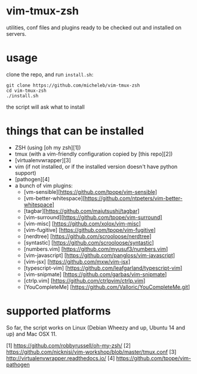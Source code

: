 # vim-tmux-zsh
utilities, conf files and plugins ready to be checked out and installed on servers.

# usage
clone the repo, and run `install.sh`:

    git clone https://github.com/micheleb/vim-tmux-zsh
    cd vim-tmux-zsh
    ./install.sh

the script will ask what to install

# things that can be installed
- ZSH (using [oh my zsh][1])
- tmux (with a vim-friendly configuration copied by [this repo][2])
- [virtualenvwrapper][3]
- vim (if not installed, or if the installed version doesn't have python support)
- [pathogen][4]
- a bunch of vim plugins:
    - [vm-sensible][https://github.com/tpope/vim-sensible]
    - [vm-better-whitespace][https://github.com/ntpeters/vim-better-whitespace]
    - [tagbar][https://github.com/majutsushi/tagbar]
    - [vim-surround][https://github.com/tpope/vim-surround]
    - [vim-misc] [https://github.com/xolox/vim-misc]
    - [vim-fugitive] [https://github.com/tpope/vim-fugitive]
    - [nerdtree] [https://github.com/scrooloose/nerdtree]
    - [syntastic] [https://github.com/scrooloose/syntastic]
    - [numbers.vim] [https://github.com/myusuf3/numbers.vim]
    - [vim-javascript] [https://github.com/pangloss/vim-javascript]
    - [vim-jsx] [https://github.com/mxw/vim-jsx]
    - [typescript-vim] [https://github.com/leafgarland/typescript-vim]
    - [vim-snipmate] [https://github.com/garbas/vim-snipmate]
    - [ctrlp.vim] [https://github.com/ctrlpvim/ctrlp.vim]
    - [YouCompleteMe] [https://github.com/Valloric/YouCompleteMe.git]

# supported platforms
So far, the script works on Linux (Debian Wheezy and up, Ubuntu 14 and up) and
Mac OSX 11.


[1] https://github.com/robbyrussell/oh-my-zsh/
[2] https://github.com/nicknisi/vim-workshop/blob/master/tmux.conf
[3] http://virtualenvwrapper.readthedocs.io/
[4] https://github.com/tpope/vim-pathogen
